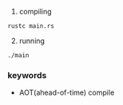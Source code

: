 1. compiling

```
rustc main.rs
```

2. running

```
./main
```

### keywords

-   AOT(ahead-of-time) compile
